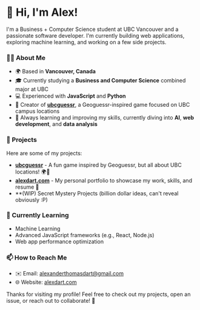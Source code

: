 # 👋 Hi, I'm Alex!

I'm a Business + Computer Science student at UBC Vancouver and a passionate software developer. I'm currently building web applications, exploring machine learning, and working on a few side projects.

### 🧑‍💻 About Me
- 🌍 Based in **Vancouver, Canada**
- 🎓 Currently studying a **Business and Computer Science** combined major at UBC
- 💻 Experienced with **JavaScript** and **Python**
- 🚀 Creator of **[ubcguessr](https://github.com/alextdart/ubcguessr)**, a Geoguessr-inspired game focused on UBC campus locations
- 🌱 Always learning and improving my skills, currently diving into **AI**, **web development**, and **data analysis**

### 🚀 Projects
Here are some of my projects:
- **[ubcguessr](https://github.com/yourusername/ubcguessr)** - A fun game inspired by Geoguessr, but all about UBC locations! 🌍📍
- **[alexdart.com](https://alexdart.com)** - My personal portfolio to showcase my work, skills, and resume 🌟
- **(WIP) Secret Mystery Projects (billion dollar ideas, can't reveal obviously :P)

### 🌱 Currently Learning
- Machine Learning
- Advanced JavaScript frameworks (e.g., React, Node.js)
- Web app performance optimization

### 📫 How to Reach Me
- ✉️ Email: [alexanderthomasdart@gmail.com](mailto:alexanderthomasdart@gmail.com)
- 🌐 Website: [alexdart.com](https://alexdart.com)

Thanks for visiting my profile! Feel free to check out my projects, open an issue, or reach out to collaborate! 🚀
